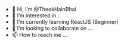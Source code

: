 - 👋 Hi, I’m @TheekHainBhai
- 👀 I’m interested in... 
- 🌱 I’m currently learning ReactJS (Beginner)
- 💞️ I’m looking to collaborate on ...
- 📫 How to reach me ...

<!---
TheekHainBhai/TheekHainBhai is a ✨ special ✨ repository because its `README.md` (this file) appears on your GitHub profile.
You can click the Preview link to take a look at your changes.
--->
